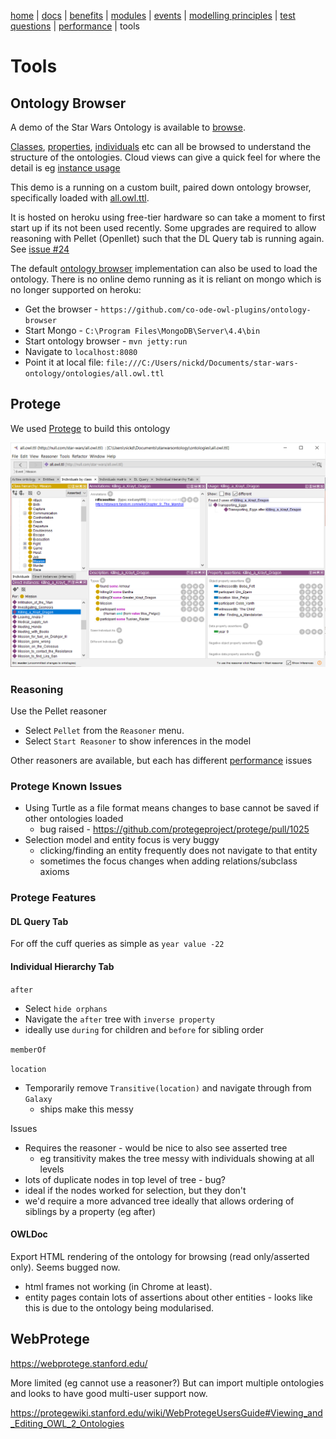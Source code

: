[home](../) |
[docs](index.md) |
[benefits](benefits.md) |
[modules](modularisation.md) |
[events](events.md) |
[modelling principles](modelling-principles.md) |
[test questions](test-questions.md) |
[performance](performance.md) |
tools

# Tools

## Ontology Browser

A demo of the Star Wars Ontology is available to [browse](https://star-wars-ontology.herokuapp.com/).

[Classes](http://star-wars-ontology.herokuapp.com/classes/),
[properties](http://star-wars-ontology.herokuapp.com/objectproperties/),
[individuals](http://star-wars-ontology.herokuapp.com/individuals/) etc can all be browsed to understand the structure of the ontologies.
Cloud views can give a quick feel for where the detail is eg [instance usage](https://star-wars-ontology.herokuapp.com/clouds/individuals)

This demo is a running on a custom built, paired down ontology browser, specifically
loaded with [all.owl.ttl](http://star-wars-ontology.herokuapp.com/ontologies/-1715300141).

It is hosted on heroku using free-tier hardware so can take a moment to first start up if
its not been used recently. Some upgrades are required to allow reasoning with Pellet (Openllet) such
that the DL Query tab is running again. See [issue #24](https://github.com/nickdrummond/star-wars-ontology/issues/24)

The default [ontology browser](https://github.com/nickdrummond/ontology-browser)
implementation can also be used to load the ontology. There is no online demo running
as it is reliant on mongo which is no longer supported on heroku:
* Get the browser - `https://github.com/co-ode-owl-plugins/ontology-browser`
* Start Mongo - `C:\Program Files\MongoDB\Server\4.4\bin`
* Start ontology browser - `mvn jetty:run`
* Navigate to `localhost:8080`
* Point it at local file: `file:///C:/Users/nickd/Documents/star-wars-ontology/ontologies/all.owl.ttl`

## Protege

We used [Protege](https://protege.stanford.edu) to build this ontology

![Star Wars ontology loaded in Protege](killing_a_Krayt_Dragon.png)

### Reasoning

Use the Pellet reasoner

* Select `Pellet` from the `Reasoner` menu.
* Select `Start Reasoner` to show inferences in the model

Other reasoners are available, but each has different [performance](performance.md) issues

### Protege Known Issues

* Using Turtle as a file format means changes to base cannot be saved if other ontologies loaded 
  * bug raised - https://github.com/protegeproject/protege/pull/1025
* Selection model and entity focus is very buggy
  * clicking/finding an entity frequently does not navigate to that entity
  * sometimes the focus changes when adding relations/subclass axioms

### Protege Features

#### DL Query Tab

For off the cuff queries as simple as `year value -22`


#### Individual Hierarchy Tab

`after`
  * Select `hide orphans`
  * Navigate the `after` tree with `inverse property`
  * ideally use `during` for children and `before` for sibling order

`memberOf`

`location`
  * Temporarily remove `Transitive(location)` and navigate through from `Galaxy`
    * ships make this messy

Issues   
* Requires the reasoner - would be nice to also see asserted tree
    * eg transitivity makes the tree messy with individuals showing at all levels
* lots of duplicate nodes in top level of tree - bug?
* ideal if the nodes worked for selection, but they don't
* we'd require a more advanced tree ideally that allows ordering of siblings by a property (eg after)
    
#### OWLDoc

Export HTML rendering of the ontology for browsing (read only/asserted only).
Seems bugged now.
* html frames not working (in Chrome at least).
* entity pages contain lots of assertions about other entities - looks like this is due to the ontology being modularised.

## WebProtege

https://webprotege.stanford.edu/

More limited (eg cannot use a reasoner?)
But can import multiple ontologies and looks to have good multi-user support now.

https://protegewiki.stanford.edu/wiki/WebProtegeUsersGuide#Viewing_and_Editing_OWL_2_Ontologies
